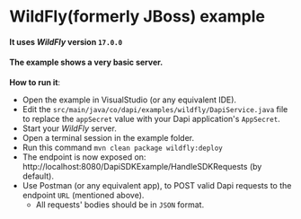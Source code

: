 # WildFly(formerly JBoss) example


#### It uses _WildFly_ version `17.0.0`

#### The example shows a very basic server.


**How to run it**:
- Open the example in VisualStudio (or any equivalent IDE).
- Edit the `src/main/java/co/dapi/examples/wildfly/DapiService.java` file to replace the `appSecret` value with your Dapi application's `AppSecret`.
- Start your _WildFly_ server.
- Open a terminal session in the example folder.
- Run this command `mvn clean package wildfly:deploy`
- The endpoint is now exposed on: http://localhost:8080/DapiSDKExample/HandleSDKRequests (by default).
- Use Postman (or any equivalent app), to POST valid Dapi requests to the endpoint `URL` (mentioned above).
    - All requests' bodies should be in `JSON` format.
